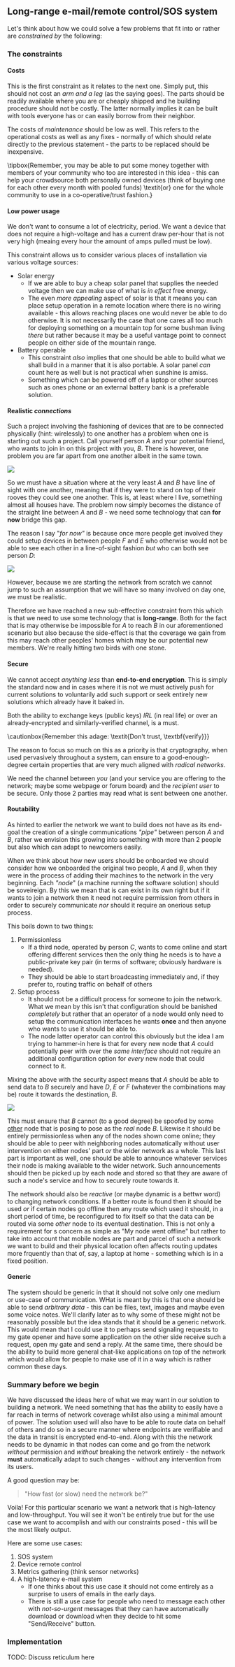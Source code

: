 ## Long-range e-mail/remote control/SOS system

Let's think about how we could solve a few problems that fit into or rather are _constrained by_ the following:

### The constraints

#### Costs

This is the first constraint as it relates to the next one. Simply put, this should not cost an _arm and a leg_ (as the saying goes). The parts should be readily available where you are or cheaply shipped and he building procedure should not be costly. The latter normally implies it can be built with tools everyone has or can easily borrow from their neighbor.

The costs of _maintenance_ should be low as well. This refers to the operational costs as well as any fixes - normally of which should relate directly to the previous statement - the parts to be replaced should be inexpensive.

\tipbox{Remember, you may be able to put some money together with members of your community who too are interested in this idea - this can help your crowdsource both personally owned devices (think of buying one for each other every month with pooled funds) \textit{or} one for the whole community to use in a co-operative/trust fashion.}

#### Low power usage

We don't want to consume a lot of electricity, period. We want a device that does not require a high-voltage and has a current draw per-hour that is not very high (meaing every hour the amount of amps pulled must be low).

This constraint allows us to consider various places of installation via various voltage sources:

* Solar energy
    * If we are able to buy a cheap solar panel that supplies the needed voltage then we can make use of what is _in effect_ free energy.
    * The even _more appealing_ aspect of solar is that it means you can place setup operation in a remote location where there is no wiring available - this allows reaching places one would never be able to do otherwise. It is not necessarily the case that one cares all too much for deploying something on a mountain top for some bushman living _there_ but rather because it may be a useful vantage point to connect people on either side of the mountain range.
* Battery operable
    * This constraint _also_ implies that one should be able to build what we shall build in a manner that it is also portable. A solar panel _can_ count here as well but is not practical when sunshine is amiss.
    * Something which can be powered off of a laptop or other sources such as ones phone or an external battery bank is a preferable solution.

#### Realistic _connections_

Such a project involving the fashioning of devices that are to be connected physically (hint: wirelessly) to one another has a problem when one is starting out such a project. Call yourself person $A$ and your potential friend, who wants to join in on this project with you, $B$. There is however, one problem you are far apart from one another albeit in the same town.

![](communications/drawings/comms_distance_people.drawio.png)

So we must have a situation where at the very least $A$ and $B$ have line of sight with one another, meaning that if they were to stand on top of their rooves they could see one another. This is, at least where I live, something almost all houses have. The problem now simply becomes the distance of the straight line between $A$ and $B$ - we need some technology that can **for now** bridge this gap.

The reason I say "_for now"_ is because once more people get involved they could setup devices in between people $F$ and $E$ who otherwise would not be able to see each other in a line-of-sight fashion _but_ who can both see person $D$:

![](communications/drawings/lack_of_line_of_sight.drawio.png)

However, because we are starting the network from scratch we cannot jump to such an assumption that we will have so many involved on day one, we must be realistic.

Therefore we have reached a new sub-effective constraint from this which is that we need to use some technology that is **long-range**. Both for the fact that is may otherwise be impossible for $A$ to reach $B$ in our aforementioned scenario but also because the side-effect is that the coverage we gain from this may reach other peoples' homes which may be our potential new members. We're really hitting two birds with one stone.

#### Secure

We cannot accept _anything less_ than **end-to-end encryption**. This is simply the standard now and in cases where it is not we must actively push for current solutions to voluntarily add such support or seek entirely new solutions which already have it baked in.

Both the ability to exchange keys (public keys) _IRL_ (in real life) or over an already-encrypted and similarly-verified channel, is a must.

\cautionbox{Remember this adage: \textit{Don't trust, \textbf{verify}}}

The reason to focus so much on this as a priority is that cryptography, when used pervasively throughout a system, can ensure to a good-enough-degree certain properties that are very much aligned with _radical networks_.

<!-- TODO: I would rather have "you" and the "recipient user" underlined than bold-faced -->
We need the channel between _you_ (and your service you are offering to the network; maybe some webpage or forum board) and the _recipient user_ to be secure. Only those 2 parties may read what is sent between one another.

#### Routability

As hinted to earlier the network we want to build does not have as its end-goal the creation of a single communications _"pipe"_ between person $A$ and $B$, rather we envision this growing into something with more than 2 people but also which can adapt to newcomers easily.

When we think about how new users should be onboarded we should consider how we onboarded the original two people, $A$ and $B$, when they were in the process of adding their machines to the network in the very beginning. Each _"node_" (a machine running the software solution) should be soveireign. By this we mean that is can exist in its own right but if it wants to join a network then it need not require permission from others in order to securely communicate _nor_ should it require an onerious setup process.

This boils down to two things:

1. Permissionless
    * If a third node, operated by person $C$, wants to come online and start offering different services then the only thing he needs is to have a public-private key pair (in terms of software; obviously hardware is needed).
    * They should be able to start broadcasting immediately and, if they prefer to, routing traffic on behalf of others
2. Setup process
    * It should not be a difficult process for someone to join the network. What we mean by this isn't that configuration should be banished _completely_ but rather that an operator of a node would only need to setup the communication interfaces he wants **once** and then anyone who wants to use it should be able to.
    * The node latter operator can control this obviously but the idea I am trying to hammer-in here is that for every new node that $A$ could potentially peer with over the _same interface_ should not require an additional configuration option for _every_ new node that could connect to it.

Mixing the above with the security aspect means that $A$ should be able to send data to $B$ securely and have $D$, $E$ or $F$ (whatever the combinations may be) route it towards the destination, $B$.

![](communications/drawings/routing.drawio.png)

<!-- underline please -->
This must ensure that $B$ cannot (to a good degree) be spoofed by some <u>other</u> node that is posing to pose as the _real_ node $B$. Likewise it should be entirely permissionless when any of the nodes shown come online; they should be able to peer with neighboring nodes automatically without user intervention on either nodes' part _or_ the wider network as a whole. This last part is important as well, one should be able to announce whatever services their node is making available to the wider network. Such announcements should then be picked up by each node and stored so that they are aware of such a node's service and how to securely route towards it.

The network should also be _reactive_ (or maybe dynamic is a bettwr word) to changing network conditions. If a better route is found then it should be used _or_ if certain nodes go offline then any route which used it should, in a short period of time, be reconfigured to fix itself so that the data can be routed via some _other_ node to its eventual destination. This is not only a requirement for s concern as simple as "My node went offline" but rather to take into account that mobile nodes are part and parcel of such a network we want to build and their physical location often affects routing updates more frquently than that of, say, a laptop at home - something which is in a fixed position.

#### Generic

The system should be generic in that it should not solve only one medium or use-case of communication. WHat is meant by this is that one should be able to send _arbitrary data_ - this can be files, text, images and maybe even some voice notes. We'll clarify later as to why some of these might not be reasonably possible but the idea stands that it should be a generic network. This would mean that I could use it to perhaps send signaling requests to my gate opener and have some application on the other side receive such a request, open my gate and send a reply. At the same time, there should be the ability to build more general chat-like applications on top of the network which would allow for people to make use of it in a way which is rather common these days.

### Summary before we begin

We have discussed the ideas here of what we may want in our solution to building a network. We need something that has the ability to easily have a far reach in terms of network coverage whilst also using a minimal amount of power. The solution used will also have to be able to route data on behalf of others and do so in a secure manner where endpoints are verifiable and the data in transit is encrypted end-to-end. Along with this the network needs to be dynamic in that nodes can come and go from the network _without_ permission and _without_ breaking the network entirely - the network **must** automatically adapt to such changes - without any intervention from its users.

A good question may be:

>"How fast (or slow) need the network be?"

Voila! For this particular scenario we want a network that is high-latency and low-throughput. You will see it won't be entirely true but for the use case we want to accomplish and with our constraints posed - this will be the most likely output.

Here are some use cases:

1. SOS system
2. Device remote control
3. Metrics gathering (think sensor networks)
4. A high-latency e-mail system
    * If one thinks about this use case it should not come entirely as a surprise to users of emails in the early days.
    * There is still a use case for people who need to message each other with _not-so-urgent_ messages that they can have automatically download or download when they decide to hit some "Send/Receive" button.

### Implementation

TODO: Discuss reticulum here